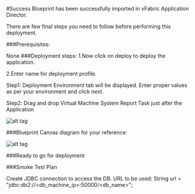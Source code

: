 #Success
Blueprint has been successfully imported in vFabric Application Director. 

There are  few final steps you need to follow before performing this deployment.

###Prerequisites:

None
###Deployment steps:
1.Now click on deploy to deploy the application.

2.Enter name for deployment profile.

Step1: Deployment Environment tab will be displayed. Enter proper values as per your environment and click next.


Step2: Drag and drop Virtual Machine System Report Task just after the Application 


![alt tag](https://raw.github.com/vmware-applicationdirector/solutions-import-beta/Virtual-Machine-System-Report-50/VMSystemReport1.png)

		
###Blueprint Canvas diagram for your reference: 

![alt tag](https://raw.github.com/vmware-applicationdirector/solutions-import-beta/Virtual-Machine-System-Report-50/VMSystemReport3.png)

###Ready to go for deployment

###Smoke Test Plan

Create JDBC connection to access the DB. URL to be used:
String url = "jdbc:db2://<db_machine_ip>:50000/<db_name>";





 








